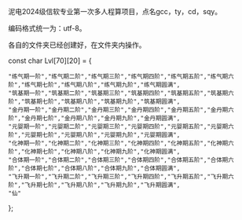 泥电2024级信软专业第一次多人程算项目，点名gcc，ty，cd，sqy。     

编码格式统一为：utf-8。

各自的文件夹已经创建好，在文件夹内操作。

const char Lvl[70][20] = {

	"练气期一阶","练气期二阶","练气期三阶","练气期四阶","练气期五阶","练气期六阶","练气期七阶","练气期八阶","练气期九阶","练气期圆满",
	"筑基期一阶","筑基期二阶","筑基期三阶","筑基期四阶","筑基期五阶","筑基期六阶","筑基期七阶","筑基期八阶","筑基期九阶","筑基期圆满",
	"金丹期一阶","金丹期二阶","金丹期三阶","金丹期四阶","金丹期五阶","金丹期六阶","金丹期七阶","金丹期八阶","金丹期九阶","金丹期圆满",
	"元婴期一阶","元婴期二阶","元婴期三阶","元婴期四阶","元婴期五阶","元婴期六阶","元婴期七阶","元婴期八阶","元婴期九阶","元婴期圆满",
	"化神期一阶","化神期二阶","化神期三阶","化神期四阶","化神期五阶","化神期六阶","化神期七阶","化神期八阶","化神期九阶","化神期圆满",
	"合体期一阶","合体期二阶","合体期三阶","合体期四阶","合体期五阶","合体期六阶","合体期七阶","合体期八阶","合体期九阶","合体期圆满",
	"飞升期一阶","飞升期二阶","飞升期三阶","飞升期四阶","飞升期五阶","飞升期六阶","飞升期七阶","飞升期八阶","飞升期九阶","飞升期圆满",
	"仙"
 
};
